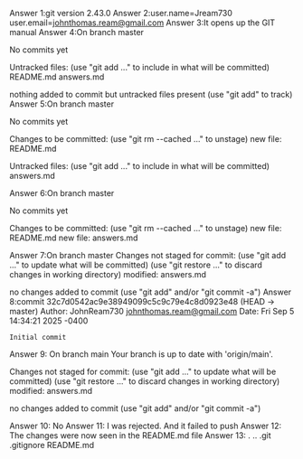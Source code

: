 Answer 1:git version 2.43.0
Answer 2:user.name=Jream730 user.email=johnthomas.ream@gmail.com
Answer 3:It opens up the GIT manual 
Answer 4:On branch master

No commits yet

Untracked files:
  (use "git add <file>..." to include in what will be committed)
	README.md
	answers.md

nothing added to commit but untracked files present (use "git add" to track)
Answer 5:On branch master

No commits yet

Changes to be committed:
  (use "git rm --cached <file>..." to unstage)
	new file:   README.md

Untracked files:
  (use "git add <file>..." to include in what will be committed)
	answers.md

Answer 6:On branch master

No commits yet

Changes to be committed:
  (use "git rm --cached <file>..." to unstage)
	new file:   README.md
	new file:   answers.md

Answer 7:On branch master
Changes not staged for commit:
  (use "git add <file>..." to update what will be committed)
  (use "git restore <file>..." to discard changes in working directory)
	modified:   answers.md

no changes added to commit (use "git add" and/or "git commit -a")
Answer 8:commit 32c7d0542ac9e38949099c5c9c79e4c8d0923e48 (HEAD -> master)
Author: JohnReam730 <johnthomas.ream@gmail.com>
Date:   Fri Sep 5 14:34:21 2025 -0400

    Initial commit

Answer 9: On branch main
Your branch is up to date with 'origin/main'.

Changes not staged for commit:
  (use "git add <file>..." to update what will be committed)
  (use "git restore <file>..." to discard changes in working directory)
	modified:   answers.md

no changes added to commit (use "git add" and/or "git commit -a")

Answer 10:  No
Answer 11: I was rejected. And it failed to push 
Answer 12: The changes were now seen in the README.md file
Answer 13: .  ..  .git  .gitignore  README.md

